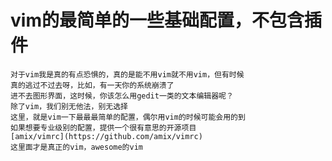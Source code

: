 # vim的最简单的一些基础配置，不包含插件

    对于vim我是真的有点恐惧的，真的是能不用vim就不用vim，但有时候
    真的逃过不过去呀，比如，有一天你的系统崩溃了
    进不去图形界面，这时候，你该怎么用gedit一类的文本编辑器呢？
    除了vim，我们别无他法，别无选择
    这里，就是vim一下最最最简单的配置，偶尔用vim的时候可能会用的到
    如果想要专业级别的配置，提供一个很有意思的开源项目
    [amix/vimrc](https://github.com/amix/vimrc)
    这里面才是真正的vim，awesome的vim